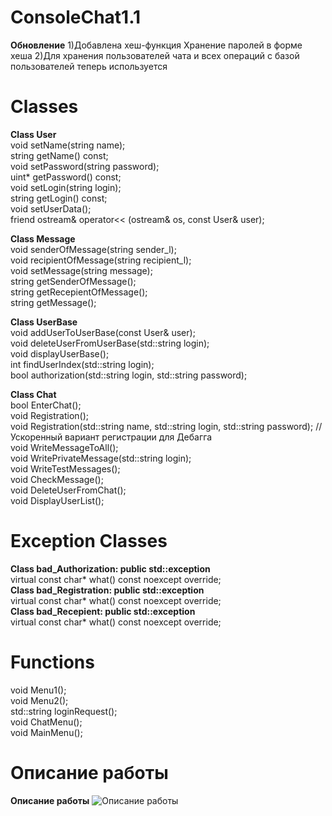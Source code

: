 # ConsoleChat1.1
**Обновление**
1)Добавлена хеш-функция
Хранение паролей в форме хеша
2)Для хранения пользователей чата и всех операций с базой пользователей теперь используется <list>


# Classes
**Class User** \
void setName(string name); \
string getName() const; \
void setPassword(string password); \
uint* getPassword() const; \
void setLogin(string login); \
string getLogin() const; \
void setUserData(); \
friend ostream& operator<< (ostream& os, const User& user); 

**Class Message** \
void senderOfMessage(string sender_l); \
void recipientOfMessage(string recipient_l); \
void setMessage(string message); \
string getSenderOfMessage(); \
string getRecepientOfMessage(); \
string getMessage(); 

**Class UserBase** \
void addUserToUserBase(const User& user); \
void deleteUserFromUserBase(std::string login); \
void displayUserBase(); \
int findUserIndex(std::string login); \
bool authorization(std::string login, std::string password);

**Class Chat** \
bool EnterChat(); \
void Registration(); \
void Registration(std::string name, std::string login, std::string password); //Ускоренный вариант регистрации для Дебагга	 \
void WriteMessageToAll(); \
void WritePrivateMessage(std::string login); \
void WriteTestMessages(); \
void CheckMessage(); \
void DeleteUserFromChat(); \
void DisplayUserList();	

# Exception Classes
**Class bad_Authorization: public std::exception** \
virtual const char* what() const noexcept override; \
**Class bad_Registration: public std::exception** \
virtual const char* what() const noexcept override; \
**Class bad_Recepient: public std::exception** \
virtual const char* what() const noexcept override; 

# Functions
void Menu1(); \
void Menu2(); \
std::string loginRequest(); \
void ChatMenu(); \
void MainMenu(); 

# Описание работы
**Описание работы**
![Описание работы](https://github.com/AtliTyr/ConsoleChat1.1/assets/48732012/bad6ba6c-5c57-4c4f-bfab-7fa436b0f1c6)

